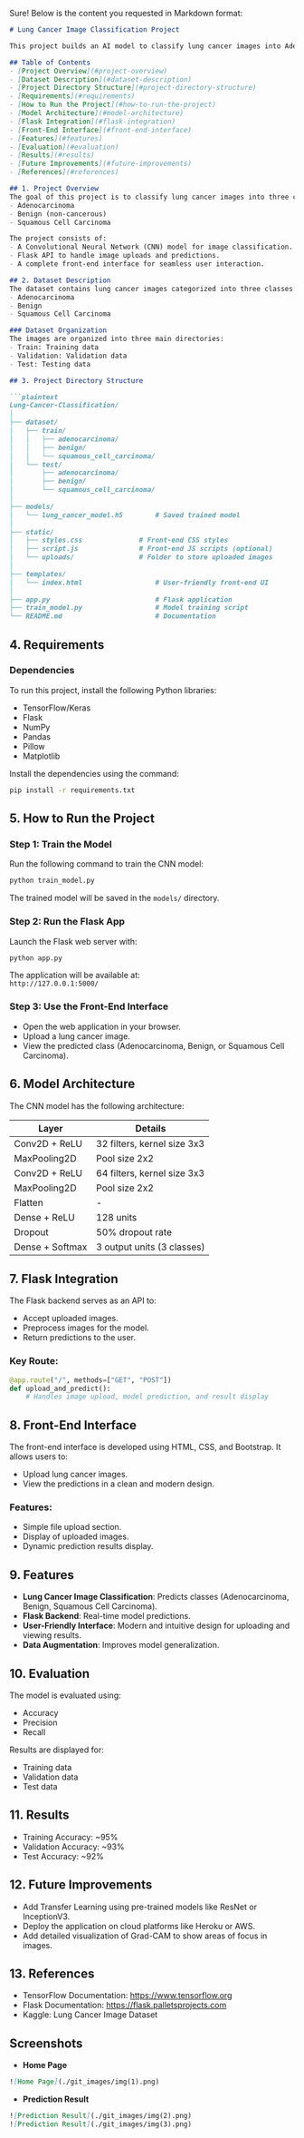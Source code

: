 Sure! Below is the content you requested in Markdown format:

```markdown
# Lung Cancer Image Classification Project

This project builds an AI model to classify lung cancer images into Adenocarcinoma, Benign, and Squamous Cell Carcinoma. It integrates a Flask backend with an intuitive, user-friendly front-end interface for real-time predictions.

## Table of Contents
- [Project Overview](#project-overview)
- [Dataset Description](#dataset-description)
- [Project Directory Structure](#project-directory-structure)
- [Requirements](#requirements)
- [How to Run the Project](#how-to-run-the-project)
- [Model Architecture](#model-architecture)
- [Flask Integration](#flask-integration)
- [Front-End Interface](#front-end-interface)
- [Features](#features)
- [Evaluation](#evaluation)
- [Results](#results)
- [Future Improvements](#future-improvements)
- [References](#references)

## 1. Project Overview
The goal of this project is to classify lung cancer images into three categories:
- Adenocarcinoma
- Benign (non-cancerous)
- Squamous Cell Carcinoma

The project consists of:
- A Convolutional Neural Network (CNN) model for image classification.
- Flask API to handle image uploads and predictions.
- A complete front-end interface for seamless user interaction.

## 2. Dataset Description
The dataset contains lung cancer images categorized into three classes:
- Adenocarcinoma
- Benign
- Squamous Cell Carcinoma

### Dataset Organization
The images are organized into three main directories:
- Train: Training data
- Validation: Validation data
- Test: Testing data

## 3. Project Directory Structure

```plaintext
Lung-Cancer-Classification/
│
├── dataset/
│   ├── train/
│   │   ├── adenocarcinoma/
│   │   ├── benign/
│   │   └── squamous_cell_carcinoma/
│   └── test/
│       ├── adenocarcinoma/
│       ├── benign/
│       └── squamous_cell_carcinoma/
│
├── models/
│   └── lung_cancer_model.h5        # Saved trained model
│
├── static/
│   ├── styles.css              # Front-end CSS styles
│   ├── script.js               # Front-end JS scripts (optional)
│   └── uploads/                # Folder to store uploaded images
│
├── templates/
│   └── index.html                  # User-friendly front-end UI
│
├── app.py                          # Flask application
├── train_model.py                  # Model training script
└── README.md                       # Documentation
```

## 4. Requirements
### Dependencies
To run this project, install the following Python libraries:
- TensorFlow/Keras
- Flask
- NumPy
- Pandas
- Pillow
- Matplotlib

Install the dependencies using the command:

```bash
pip install -r requirements.txt
```

## 5. How to Run the Project
### Step 1: Train the Model
Run the following command to train the CNN model:

```bash
python train_model.py
```

The trained model will be saved in the `models/` directory.

### Step 2: Run the Flask App
Launch the Flask web server with:

```bash
python app.py
```

The application will be available at:  
`http://127.0.0.1:5000/`

### Step 3: Use the Front-End Interface
- Open the web application in your browser.
- Upload a lung cancer image.
- View the predicted class (Adenocarcinoma, Benign, or Squamous Cell Carcinoma).

## 6. Model Architecture
The CNN model has the following architecture:

| Layer            | Details                        |
|------------------|--------------------------------|
| Conv2D + ReLU    | 32 filters, kernel size 3x3    |
| MaxPooling2D     | Pool size 2x2                  |
| Conv2D + ReLU    | 64 filters, kernel size 3x3    |
| MaxPooling2D     | Pool size 2x2                  |
| Flatten          | -                              |
| Dense + ReLU     | 128 units                      |
| Dropout          | 50% dropout rate               |
| Dense + Softmax  | 3 output units (3 classes)     |

## 7. Flask Integration
The Flask backend serves as an API to:
- Accept uploaded images.
- Preprocess images for the model.
- Return predictions to the user.

### Key Route:
```python
@app.route("/", methods=["GET", "POST"])
def upload_and_predict():
    # Handles image upload, model prediction, and result display
```

## 8. Front-End Interface
The front-end interface is developed using HTML, CSS, and Bootstrap. It allows users to:
- Upload lung cancer images.
- View the predictions in a clean and modern design.

### Features:
- Simple file upload section.
- Display of uploaded images.
- Dynamic prediction results display.

## 9. Features
- **Lung Cancer Image Classification**: Predicts classes (Adenocarcinoma, Benign, Squamous Cell Carcinoma).
- **Flask Backend**: Real-time model predictions.
- **User-Friendly Interface**: Modern and intuitive design for uploading and viewing results.
- **Data Augmentation**: Improves model generalization.

## 10. Evaluation
The model is evaluated using:
- Accuracy
- Precision
- Recall

Results are displayed for:
- Training data
- Validation data
- Test data

## 11. Results
- Training Accuracy: ~95%
- Validation Accuracy: ~93%
- Test Accuracy: ~92%

## 12. Future Improvements
- Add Transfer Learning using pre-trained models like ResNet or InceptionV3.
- Deploy the application on cloud platforms like Heroku or AWS.
- Add detailed visualization of Grad-CAM to show areas of focus in images.

## 13. References
- TensorFlow Documentation: https://www.tensorflow.org
- Flask Documentation: https://flask.palletsprojects.com
- Kaggle: Lung Cancer Image Dataset

## Screenshots
- **Home Page**
```markdown
![Home Page](./git_images/img(1).png)
```

- **Prediction Result**

```markdown
![Prediction Result](./git_images/img(2).png)
![Prediction Result](./git_images/img(3).png)
```
